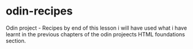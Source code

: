 # odin-recipes

Odin project - Recipes
by end of this lesson i will have used what i have learnt in the previous chapters of the
odin projeects HTML foundations section.
